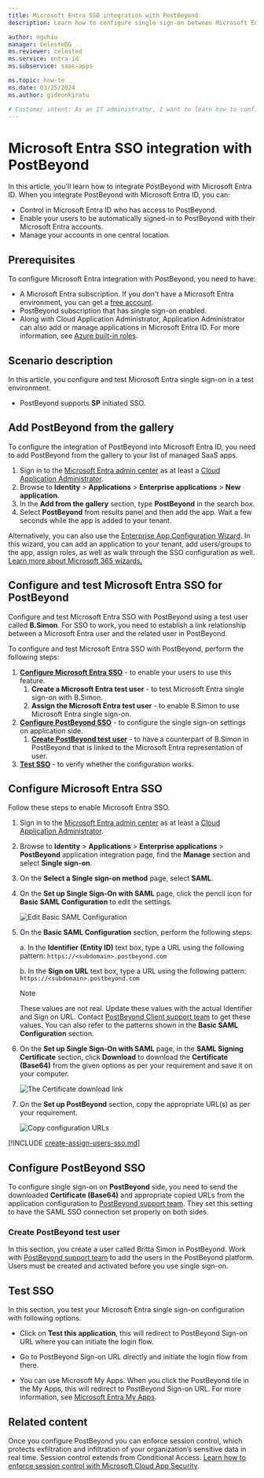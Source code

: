 ```yaml
---
title: Microsoft Entra SSO integration with PostBeyond
description: Learn how to configure single sign-on between Microsoft Entra ID and PostBeyond.

author: nguhiu
manager: CelesteDG
ms.reviewer: celested
ms.service: entra-id
ms.subservice: saas-apps

ms.topic: how-to
ms.date: 03/25/2024
ms.author: gideonkiratu

# Customer intent: As an IT administrator, I want to learn how to configure single sign-on between Microsoft Entra ID and PostBeyond so that I can control who has access to PostBeyond, enable automatic sign-in with Microsoft Entra accounts, and manage my accounts in one central location.
---
```

# Microsoft Entra SSO integration with PostBeyond

In this article,  you'll learn how to integrate PostBeyond with Microsoft Entra ID. When you integrate PostBeyond with Microsoft Entra ID, you can:

* Control in Microsoft Entra ID who has access to PostBeyond.
* Enable your users to be automatically signed-in to PostBeyond with their Microsoft Entra accounts.
* Manage your accounts in one central location.

## Prerequisites

To configure Microsoft Entra integration with PostBeyond, you need to have:

* A Microsoft Entra subscription. If you don't have a Microsoft Entra environment, you can get a [free account](https://azure.microsoft.com/pricing/free-trial/).
* PostBeyond subscription that has single sign-on enabled.
* Along with Cloud Application Administrator, Application Administrator can also add or manage applications in Microsoft Entra ID.
For more information, see [Azure built-in roles](~/identity/role-based-access-control/permissions-reference.md).

## Scenario description

In this article,  you configure and test Microsoft Entra single sign-on in a test environment.

* PostBeyond supports **SP** initiated SSO.

## Add PostBeyond from the gallery

To configure the integration of PostBeyond into Microsoft Entra ID, you need to add PostBeyond from the gallery to your list of managed SaaS apps.

1. Sign in to the [Microsoft Entra admin center](https://entra.microsoft.com) as at least a [Cloud Application Administrator](~/identity/role-based-access-control/permissions-reference.md#cloud-application-administrator).
1. Browse to **Identity** > **Applications** > **Enterprise applications** > **New application**.
1. In the **Add from the gallery** section, type **PostBeyond** in the search box.
1. Select **PostBeyond** from results panel and then add the app. Wait a few seconds while the app is added to your tenant.

 Alternatively, you can also use the [Enterprise App Configuration Wizard](https://portal.office.com/AdminPortal/home?Q=Docs#/azureadappintegration). In this wizard, you can add an application to your tenant, add users/groups to the app, assign roles, as well as walk through the SSO configuration as well. [Learn more about Microsoft 365 wizards.](/microsoft-365/admin/misc/azure-ad-setup-guides)

<a name='configure-and-test-azure-ad-sso-for-postbeyond'></a>

## Configure and test Microsoft Entra SSO for PostBeyond

Configure and test Microsoft Entra SSO with PostBeyond using a test user called **B.Simon**. For SSO to work, you need to establish a link relationship between a Microsoft Entra user and the related user in PostBeyond.

To configure and test Microsoft Entra SSO with PostBeyond, perform the following steps:

1. **[Configure Microsoft Entra SSO](#configure-azure-ad-sso)** - to enable your users to use this feature.
   1. **Create a Microsoft Entra test user** - to test Microsoft Entra single sign-on with B.Simon.
   1. **Assign the Microsoft Entra test user** - to enable B.Simon to use Microsoft Entra single sign-on.
1. **[Configure PostBeyond SSO](#configure-postbeyond-sso)** - to configure the single sign-on settings on application side.
   1. **[Create PostBeyond test user](#create-postbeyond-test-user)** - to have a counterpart of B.Simon in PostBeyond that is linked to the Microsoft Entra representation of user.
1. **[Test SSO](#test-sso)** - to verify whether the configuration works.

<a name='configure-azure-ad-sso'></a>

## Configure Microsoft Entra SSO

Follow these steps to enable Microsoft Entra SSO.

1. Sign in to the [Microsoft Entra admin center](https://entra.microsoft.com) as at least a [Cloud Application Administrator](~/identity/role-based-access-control/permissions-reference.md#cloud-application-administrator).
1. Browse to **Identity** > **Applications** > **Enterprise applications** > **PostBeyond** application integration page, find the **Manage** section and select **Single sign-on**.
1. On the **Select a Single sign-on method** page, select **SAML**.
1. On the **Set up Single Sign-On with SAML** page, click the pencil icon for **Basic SAML Configuration** to edit the settings.

   ![Edit Basic SAML Configuration](common/edit-urls.png)

1. On the **Basic SAML Configuration** section, perform the following steps:

    a. In the **Identifier (Entity ID)** text box, type a URL using the following pattern:
    `https://<subdomain>.postbeyond.com`

	b. In the **Sign on URL** text box, type a URL using the following pattern:
    `https://<subdomain>.postbeyond.com`

	> [!NOTE]
	> These values are not real. Update these values with the actual Identifier and Sign on URL. Contact [PostBeyond Client support team](mailto:sso@postbeyond.com) to get these values. You can also refer to the patterns shown in the **Basic SAML Configuration** section.

1. On the **Set up Single Sign-On with SAML** page, in the **SAML Signing Certificate** section, click **Download** to download the **Certificate (Base64)** from the given options as per your requirement and save it on your computer.

	![The Certificate download link](common/certificatebase64.png)

1. On the **Set up PostBeyond** section, copy the appropriate URL(s) as per your requirement.

	![Copy configuration URLs](common/copy-configuration-urls.png)

<a name='create-an-azure-ad-test-user'></a>

[!INCLUDE [create-assign-users-sso.md](~/identity/saas-apps/includes/create-assign-users-sso.md)]

## Configure PostBeyond SSO

To configure single sign-on on **PostBeyond** side, you need to send the downloaded **Certificate (Base64)** and appropriate copied URLs from the application configuration to [PostBeyond support team](mailto:sso@postbeyond.com). They set this setting to have the SAML SSO connection set properly on both sides.

### Create PostBeyond test user

In this section, you create a user called Britta Simon in PostBeyond. Work with [PostBeyond support team](mailto:sso@postbeyond.com) to add the users in the PostBeyond platform. Users must be created and activated before you use single sign-on.

## Test SSO

In this section, you test your Microsoft Entra single sign-on configuration with following options. 

* Click on **Test this application**, this will redirect to PostBeyond Sign-on URL where you can initiate the login flow. 

* Go to PostBeyond Sign-on URL directly and initiate the login flow from there.

* You can use Microsoft My Apps. When you click the PostBeyond tile in the My Apps, this will redirect to PostBeyond Sign-on URL. For more information, see [Microsoft Entra My Apps](/azure/active-directory/manage-apps/end-user-experiences#azure-ad-my-apps).

## Related content

Once you configure PostBeyond you can enforce session control, which protects exfiltration and infiltration of your organization’s sensitive data in real time. Session control extends from Conditional Access. [Learn how to enforce session control with Microsoft Cloud App Security](/cloud-app-security/proxy-deployment-aad).
